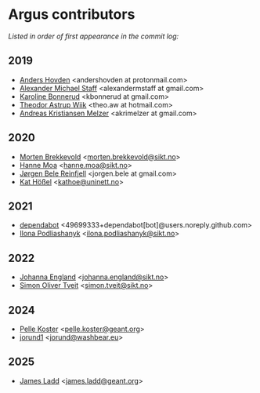 # Argus contributors

*Listed in order of first appearance in the commit log:*

## 2019

* [Anders Hovden](https://github.com/ddabble) \<andershovden at protonmail.com\>
* [Alexander Michael Staff](https://github.com/tralphium) \<alexandermstaff at gmail.com\>
* [Karoline Bonnerud](https://github.com/karolbon) \<kbonnerud at gmail.com\>
* [Theodor Astrup Wiik](https://github.com/tjedor) \<theo.aw at hotmail.com\>
* [Andreas Kristiansen Melzer](https://github.com/akrimelzer) \<akrimelzer at gmail.com\>

## 2020

* [Morten Brekkevold](https://github.com/lunkwill42) \<morten.brekkevold@sikt.no\>
* [Hanne Moa](https://github.com/hmpf) \<hanne.moa@sikt.no\>
* [Jørgen Bele Reinfjell](https://github.com/jorgenbele) \<jorgen.bele at gmail.com\>
* [Kat Hößel](https://github.com/katsel) \<kathoe@uninett.no\>

## 2021
* [dependabot](https://github.com/dependabot) \<49699333+dependabot[bot]@users.noreply.github.com\>
* [Ilona Podliashanyk](https://github.com/podliashanyk) \<ilona.podliashanyk@sikt.no\>

## 2022

* [Johanna England](https://github.com/johannaengland) \<johanna.england@sikt.no\>
* [Simon Oliver Tveit](https://github.com/stveit) \<simon.tveit@sikt.no\>

## 2024

* [Pelle Koster](https://github.com/elfjes) \<pelle.koster@geant.org\>
* [jorund1](https://github.com/jorund1) \<jorund@washbear.eu\>

## 2025

* [James Ladd](https://github.com/jladd-geant) \<james.ladd@geant.org\>
